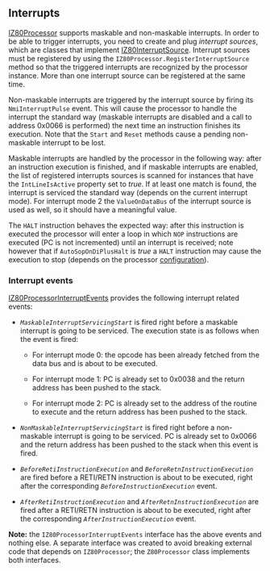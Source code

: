 ## Interrupts

[IZ80Processor](../Main/IZ80Processor.cs) supports maskable and non-maskable interrupts. In order to be able to trigger interrupts, you need to create and plug _interrupt sources_, which are classes that implement [IZ80InterruptSource](../Main/Dependencies%20Interfaces/IZ80InterruptSource.cs). Interrupt sources must be registered by using the `IZ80Processor.RegisterInterruptSource` method so that the triggered interrupts are recognized by the processor instance. More than one interrupt source can be registered at the same time.

Non-maskable interrupts are triggered by the interrupt source by firing its `NmiInterruptPulse` event. This will cause the processor to handle the interrupt the standard way (maskable interrupts are disabled and a call to address 0x0066 is performed) the next time an instruction finishes its execution. Note that the `Start` and `Reset` methods cause a pending non-maskable interrupt to be lost.

Maskable interrupts are handled by the processor in the following way: after an instruction execution is finished, and if maskable interrupts are enabled, the list of registered interrupts sources is scanned for instances that have the `IntLineIsActive` property set to _true_. If at least one match is found, the interrupt is serviced the standard way (depends on the current interrupt mode). For interrupt mode 2 the `ValueOnDataBus` of the interrupt source is used as well, so it should have a meaningful value.

The `HALT` instruction behaves the expected way: after this instruction is executed the processor will enter a loop in which `NOP` instructions are executed (PC is not incremented) until an interrupt is received; note however that if `AutoSopOnDiPlusHalt` is _true_ a `HALT` instruction may cause the execution to stop (depends on the processor [configuration](Configuration.md)).

### Interrupt events

[IZ80ProcessorInterruptEvents](../Main/IZ80ProcessorInterruptEvents.cs) provides the following interrupt related events:

* _`MaskableInterruptServicingStart`_ is fired right before a maskable interrupt is going to be serviced. The execution state is as follows when the event is fired:

  * For interrupt mode 0: the opcode has been already fetched from the data bus and is about to be executed.

  * For interrupt mode 1: PC is already set to 0x0038 and the return address has been pushed to the stack.

  * For interrupt mode 2: PC is already set to the address of the routine to execute and the return address has been pushed to the stack.

* _`NonMaskableInterruptServicingStart`_ is fired right before a non-maskable interrupt is going to be serviced. PC is already set to 0x0066 and the return address has been pushed to the stack when this event is fired.

* _`BeforeRetiInstructionExecution`_ and _`BeforeRetnInstructionExecution`_ are fired before a RETI/RETN instruction is about to be executed, right after the corresponding _`BeforeInstructionExecution`_ event.

* _`AfterRetiInstructionExecution`_ and _`AfterRetnInstructionExecution`_ are fired after a RETI/RETN instruction is about to be executed, right after the corresponding _`AfterInstructionExecution`_ event.

 **Note:** the `IZ80ProcessorInterruptEvents` interface has the above events and nothing else. A separate interface was created to avoid breaking external code that depends on `IZ80Processor`; the `Z80Processor` class implements both interfaces.